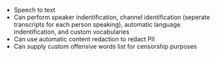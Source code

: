 - Speech to text
- Can perform speaker indentification, channel identification (seperate transcripts for each person speaking), automatic language indentification, and custom vocabularies
- Can use automatic content redaction to redact PII
- Can supply custom offensive words list for censorship purposes